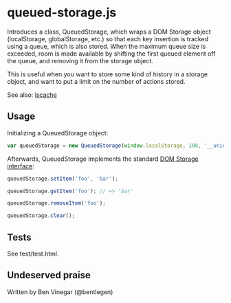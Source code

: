 # queued-storage.js #

Introduces a class, QueuedStorage, which wraps a DOM Storage object (localStorage, globalStorage, etc.) 
so that each key insertion is tracked using a queue, which is also stored. When the maximum queue size 
is exceeded, room is made available by shifting the first queued element off the queue, and removing it 
from the storage object.

This is useful when you want to store some kind of history in a storage object, and want to put a limit 
on the number of actions stored.

See also: [lscache](https://github.com/pamelafox/lscache)

## Usage

Initializing a QueuedStorage object:

```javascript
var queuedStorage = new QueuedStorage(window.localStorage, 100, '__unique_queue_key');
```

Afterwards, QueuedStorage implements the standard [DOM Storage interface](http://dev.w3.org/html5/webstorage/#storage-0):

```javascript
queuedStorage.setItem('foo', 'bar');

queuedStorage.getItem('foo'); // => 'bar'

queuedStorage.removeItem('foo');

queuedStorage.clear();

```

## Tests

See test/test.html.

## Undeserved praise

Written by Ben Vinegar (@bentlegen)